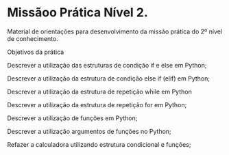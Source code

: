 # Missãoo Prática Nível 2.

Material de orientações para desenvolvimento da missão prática do 2º nível de conhecimento.

Objetivos da prática

Descrever a utilização das estruturas de condição if e else em Python;

Descrever a utilização da estrutura de condição else if (elif) em Python;

Descrever a utilização da estrutura de repetição while em Python

Descrever a utilização da estrutura de repetição for em Python;

Descrever a utilização de funções em Python;

Descrever a utilização argumentos de funções no Python;

Refazer a calculadora utilizando estrutura condicional e funções;
